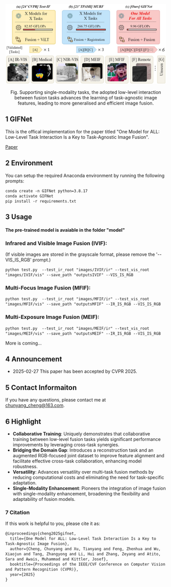 

<div align="center">
  <img src="images/fig1_11_22.jpg" width="700px" />
  <p>Fig. Supporting single-modality tasks, the adopted low-level interaction between fusion tasks advances the learning of task-agnostic image features, leading to more generalised and efficient image fusion. </p>
</div>

## 1 GIFNet
This is the offical implementation for the paper titled "One Model for ALL: Low-Level Task Interaction Is a Key to Task-Agnostic Image Fusion".

[Paper](https://arxiv.org/abs/2502.19854)

## 2 Environment
You can setup the required Anaconda environment by running the following prompts:

```
conda create -n GIFNet python=3.8.17
conda activate GIFNet
pip install -r requirements.txt
```

## 3 Usage

#### The pre-trained model is avaiable in the folder "model"

### Infrared and Visible Image Fusion (IVIF):

(If visible images are stored in the grayscale format, please remove the '--VIS_IS_RGB' prompt.)

```
python test.py  --test_ir_root "images/IVIF/ir" --test_vis_root "images/IVIF/vis" --save_path "outputsIVIF" --VIS_IS_RGB 
```

### Multi-Focus Image Fusion (MFIF):
```
python test.py  --test_ir_root "images/MFIF/ir" --test_vis_root "images/MFIF/vis" --save_path "outputsMFIF" --IR_IS_RGB --VIS_IS_RGB
```

### Multi-Exposure Image Fusion (MEIF):

```
python test.py  --test_ir_root "images/MEIF/ir" --test_vis_root "images/MEIF/vis" --save_path "outputsMEIF" --IR_IS_RGB --VIS_IS_RGB 
```

More is coming...

## 4 Announcement
- 2025-02-27 This paper has been accepted by CVPR 2025.

## 5 Contact Informaiton
If you have any questions, please contact me at <chunyang_cheng@163.com>.

## 6 Highlight

- **Collaborative Training**: Uniquely demonstrates that collaborative training between low-level fusion tasks yields significant performance improvements by leveraging cross-task synergies.
- **Bridging the Domain Gap**: Introduces a reconstruction task and an augmented RGB-focused joint dataset to improve feature alignment and facilitate effective cross-task collaboration, enhancing model robustness.
- **Versatility**: Advances versatility over multi-task fusion methods by reducing computational costs and eliminating the need for task-specific adaptation.
- **Single-Modality Enhancement**: Pioneers the integration of image fusion with single-modality enhancement, broadening the flexibility and adaptability of fusion models.

### 7 Citation
If this work is helpful to you, please cite it as:
```
@inproceedings{cheng2025gifnet,
  title={One Model for ALL: Low-Level Task Interaction Is a Key to Task-Agnostic Image Fusion},
  author={Cheng, Chunyang and Xu, Tianyang and Feng, Zhenhua and Wu, Xiaojun and Tang, Zhangyong and Li, Hui and Zhang, Zeyang and Atito, Sara and Awais, Muhammad and Kittler, Josef},
  booktitle={Proceedings of the IEEE/CVF Conference on Computer Vision and Pattern Recognition (CVPR)},
  year={2025}
}
```
